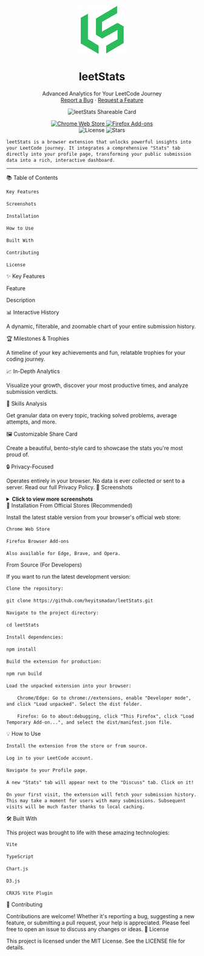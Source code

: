 <p align="center">
<img src="https://raw.githubusercontent.com/heyitsmadan/leetStats/main/public/assets/icons/icon128.png" alt="leetStats Logo" width="128">
<h1 align="center">leetStats</h1>
<p align="center">
Advanced Analytics for Your LeetCode Journey
<br />
<a href="https://github.com/heyitsmadan/leetStats/issues/new?assignees=&labels=bug&template=bug_report.md&title=">Report a Bug</a>
·
<a href="https://github.com/heyitsmadan/leetStats/issues/new?assignees=&labels=enhancement&template=feature_request.md&title=">Request a Feature</a>
</p>
</p>

<!-- Showcase Image -->

<p align="center">
<img alt="leetStats Shareable Card" src="https://github.com/user-attachments/assets/31f687d1-7f4c-4dae-8cd1-ef98b5bf8557" />
</p>

<p align="center">
<!-- Store Badges -->
<a href="https://chrome.google.com/webstore/detail/YOUR_EXTENSION_ID">
<img src="https://img.shields.io/badge/Chrome_Web_Store-v1.0.0-blue?style=for-the-badge&logo=google-chrome&logoColor=white" alt="Chrome Web Store">
</a>
<a href="https://addons.mozilla.org/en-US/firefox/addon/YOUR_ADDON_ID/">
<img src="https://img.shields.io/badge/Firefox_Add--ons-v1.0.0-orange?style=for-the-badge&logo=firefox-browser&logoColor=white" alt="Firefox Add-ons">
</a>
<!-- Other Badges -->
<br/>
<img src="https://img.shields.io/github/license/heyitsmadan/leetStats?style=for-the-badge" alt="License">
<img src="https://img.shields.io/github/stars/heyitsmadan/leetStats?style=for-the-badge&logo=github" alt="Stars">
</p>

    leetStats is a browser extension that unlocks powerful insights into your LeetCode journey. It integrates a comprehensive "Stats" tab directly into your profile page, transforming your public submission data into a rich, interactive dashboard.

<hr>
📚 Table of Contents

    Key Features

    Screenshots

    Installation

    How to Use

    Built With

    Contributing

    License

✨ Key Features

Feature
	

Description

📊 Interactive History
	

A dynamic, filterable, and zoomable chart of your entire submission history.

🏆 Milestones & Trophies
	

A timeline of your key achievements and fun, relatable trophies for your coding journey.

📈 In-Depth Analytics
	

Visualize your growth, discover your most productive times, and analyze submission verdicts.

🧠 Skills Analysis
	

Get granular data on every topic, tracking solved problems, average attempts, and more.

🖼️ Customizable Share Card
	

Create a beautiful, bento-style card to showcase the stats you're most proud of.

🔒 Privacy-Focused
	

Operates entirely in your browser. No data is ever collected or sent to a server. Read our full Privacy Policy.
📸 Screenshots

<details>
<summary><b>Click to view more screenshots</b></summary>
<br>
<p align="center">
<b>Main Dashboard View</b><br>
<img src="https://github.com/user-attachments/assets/35c4c4f0-e200-4188-a0d2-dabf7495b88b" width="700">
</p>
<p align="center">
<b>Skills Analysis</b><br>
<img src="https://github.com/user-attachments/assets/b14b23c1-0120-4b7d-8e94-c8dbd337be45" width="700">
</p>
<p align="center">
<b>Trophies & Records</b><br>
<img src="https://github.com/user-attachments/assets/1cb66d1c-a3c3-4d49-9724-c2fcf36d7ed9" width="700">
</p>
<p align="center">
<b>Milestones Timeline</b><br>
<img src="https://github.com/user-attachments/assets/0d428c08-e29c-4036-a840-83a2809ebc49" width="700">
</p>
<p align="center">
<b>Shareable Card Customizer</b><br>
<img src="https://github.com/user-attachments/assets/c845206b-47ff-4590-9e48-ad5495cf62cb" width="700">
</p>
</details>
🚀 Installation
From Official Stores (Recommended)

Install the latest stable version from your browser's official web store:

    Chrome Web Store

    Firefox Browser Add-ons

    Also available for Edge, Brave, and Opera.

From Source (For Developers)

If you want to run the latest development version:

    Clone the repository:

    git clone https://github.com/heyitsmadan/leetStats.git

    Navigate to the project directory:

    cd leetStats

    Install dependencies:

    npm install

    Build the extension for production:

    npm run build

    Load the unpacked extension into your browser:

        Chrome/Edge: Go to chrome://extensions, enable "Developer mode", and click "Load unpacked". Select the dist folder.

        Firefox: Go to about:debugging, click "This Firefox", click "Load Temporary Add-on...", and select the dist/manifest.json file.

💡 How to Use

    Install the extension from the store or from source.

    Log in to your LeetCode account.

    Navigate to your Profile page.

    A new "Stats" tab will appear next to the "Discuss" tab. Click on it!

    On your first visit, the extension will fetch your submission history. This may take a moment for users with many submissions. Subsequent visits will be much faster thanks to local caching.

🛠️ Built With

This project was brought to life with these amazing technologies:

    Vite

    TypeScript

    Chart.js

    D3.js

    CRXJS Vite Plugin

🤝 Contributing

Contributions are welcome! Whether it's reporting a bug, suggesting a new feature, or submitting a pull request, your help is appreciated. Please feel free to open an issue to discuss any changes or ideas.
📜 License

This project is licensed under the MIT License. See the LICENSE file for details.